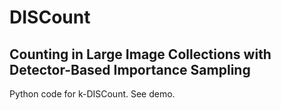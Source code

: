 
# DISCount 
## Counting in Large Image Collections with Detector-Based Importance Sampling

Python code for k-DISCount. See demo.

